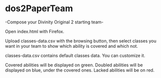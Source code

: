 # dos2PaperTeam
-Compose your Divinity Original 2 starting team-

Open index.html with Firefox.

Upload classes-data.csv with the browsing button, then select classes you want in your team
to show which ability is covered and which not.

classes-data.csv contains default classes data. You can customize it.

Covered abilities will be displayed on green.
Doubled abilities will be displayed on blue, under the covered ones.
Lacked abilities will be on red.
